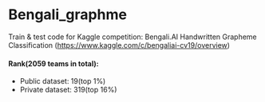 # Bengali_graphme
Train & test code for Kaggle competition: Bengali.AI Handwritten Grapheme Classification (https://www.kaggle.com/c/bengaliai-cv19/overview)

#### Rank(2059 teams in total): 
- Public dataset: 19(top 1%)
- Private dataset: 319(top 16%)
